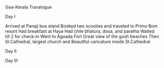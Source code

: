 Goa-Kerala Travalogue

Day I

Arrived at Panaji bus stand
Booked two scooties and traveled to Primo Bom resort
Had breakfast at Haya
Had chile bhatura, dosa, and paratha
Waited till 2 for check-in
Went to Aguada Fort
Great view of the gosh beaches
Then St.Cathedral, largest church and
Beautiful caricature inside St.Cathedral

Day II

Day III
